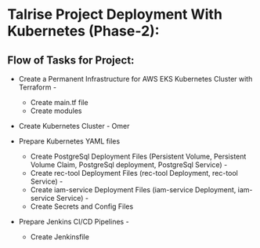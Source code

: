 # Talrise Project Deployment With Kubernetes (Phase-2):

## Flow of Tasks for Project:

- Create a Permanent Infrastructure for AWS EKS Kubernetes Cluster with Terraform - 
    - Create main.tf file
    - Create modules

- Create Kubernetes Cluster - Omer

- Prepare Kubernetes YAML files
    - Create PostgreSql Deployment Files (Persistent Volume, Persistent Volume Claim, PostgreSql deployment, PostgreSql Service) -
    - Create rec-tool Deployment Files (rec-tool Deployment, rec-tool Service) - 
	- Create iam-service Deployment Files (iam-service Deployment, iam-service Service) - 
    - Create Secrets and Config Files

- Prepare Jenkins CI/CD Pipelines - 
    - Create Jenkinsfile



